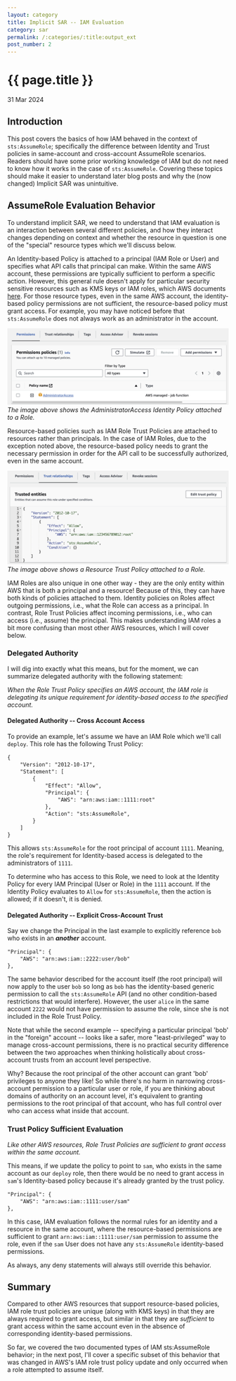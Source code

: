 ```yaml
---
layout: category
title: Implicit SAR -- IAM Evaluation
category: sar
permalink: /:categories/:title:output_ext
post_number: 2
---
```


{{ page.title }}
================

<p class="meta">31 Mar 2024</p>

## Introduction

This post covers the basics of how IAM behaved in the context of `sts:AssumeRole`; specifically the difference between Identity and Trust policies in same-account and cross-account AssumeRole scenarios. Readers should have some prior working knowledge of IAM but do not need to know how it works in the case of `sts:AssumeRole`. Covering these topics should make it easier to understand later blog posts and why the (now changed) Implicit SAR was unintuitive.

## AssumeRole Evaluation Behavior

To understand implicit SAR, we need to understand that IAM evaluation is an interaction between several different policies, and how they interact changes depending on context and whether the resource in question is one of the "special" resource types which we'll discuss below.

An Identity-based Policy is attached to a principal (IAM Role or User) and specifies what API calls that principal can make. Within the same AWS account, these permissions are typically sufficient to perform a specific action. However, this general rule doesn't apply for particular security sensitive resources such as KMS keys or IAM roles, which AWS documents [here](https://docs.aws.amazon.com/IAM/latest/UserGuide/reference_policies_evaluation-logic.html#policy-eval-denyallow). For those resource types, even in the same AWS account, the identity-based policy permissions are not sufficient, the resource-based policy must grant access. For example, you may have noticed before that `sts:AssumeRole` does not always work as an administrator in the account.

![Administrator Identity Policy](/images/sar-admin-identity-policy-2.png)
*The image above shows the AdministratorAccess Identity Policy attached to a Role.*

Resource-based policies such as IAM Role Trust Policies are attached to resources rather than principals. In the case of IAM Roles, due to the exception noted above, the resource-based policy needs to grant the necessary permission in order for the API call to be successfully authorized, even in the same account.

![Root Trust Policy](/images/sar-role-trust-policy.png)
*The image above shows a Resource Trust Policy attached to a Role.*

IAM Roles are also unique in one other way - they are the only entity within AWS that is both a principal and a resource! Because of this, they can have both kinds of policies attached to them. Identity policies on Roles affect outgoing permissions, i.e., what the Role can access as a principal. In contrast, Role Trust Policies affect incoming permissions, i.e., who can access (i.e., assume) the principal. This makes understanding IAM roles a bit more confusing than most other AWS resources, which I will cover below.

### Delegated Authority

I will dig into exactly what this means, but for the moment, we can summarize delegated authority with the following statement:

*When the Role Trust Policy specifies an AWS account, the IAM role is delegating its unique requirement for identity-based access to the specified account.*

#### Delegated Authority -- Cross Account Access

To provide an example, let's assume we have an IAM Role which we'll call `deploy`. This role has the following Trust Policy:

```json5
{
    "Version": "2012-10-17",
    "Statement": [
        {
            "Effect": "Allow",
            "Principal": {
                "AWS": "arn:aws:iam::1111:root"
            },
            "Action": "sts:AssumeRole",
        }
    ]
}
```

This allows `sts:AssumeRole` for the root principal of account `1111`. Meaning, the role's requirement for Identity-based access is delegated to the administrators of `1111`.

To determine who has access to this Role, we need to look at the Identity Policy for every IAM Principal (User or Role) in the `1111` account. If the Identity Policy evaluates to `Allow` for `sts:AssumeRole`, then the action is allowed; if it doesn't, it is denied.

#### Delegated Authority -- Explicit Cross-Account Trust

Say we change the Principal in the last example to explicitly reference `bob` who exists in an ***another*** account.

```json5
"Principal": {
    "AWS": "arn:aws:iam::2222:user/bob"
},
```

The same behavior described for the account itself (the root principal) will now apply to the user `bob` so long as `bob` has the identity-based generic permission to call the `sts:AssumeRole` API (and no other condition-based restrictions that would interfere). However, the user `alice` in the same account `2222` would not have permission to assume the role, since she is not included in the Role Trust Policy.

Note that while the second example -- specifying a particular principal 'bob' in the "foreign" account -- looks like a safer, more "least-privileged" way to manage cross-account permissions, there is no practical security difference between the two approaches when thinking holistically about cross-account trusts from an account level perspective.

Why? Because the root principal of the other account can grant 'bob' privileges to anyone they like! So while there's no harm in narrowing cross-account permission to a particular user or role, if you are thinking about domains of authority on an account level, it's equivalent to granting permissions to the root principal of that account, who has full control over who can access what inside that account.

### Trust Policy Sufficient Evaluation

*Like other AWS resources, Role Trust Policies are sufficient to grant access within the same account.*

This means, if we update the policy to point to `sam`, who exists in the same account as our `deploy` role, then there would be no need to grant access in `sam`'s Identity-based policy because it's already granted by the trust policy.

```json5
"Principal": {
    "AWS": "arn:aws:iam::1111:user/sam"
},
```

In this case, IAM evaluation follows the normal rules for an identity and a resource in the same account, where the resource-based permissions are sufficient to grant `arn:aws:iam::1111:user/sam` permission to assume the role, even if the `sam` User does not have any `sts:AssumeRole` identity-based permissions.

As always, any deny statements will always still override this behavior.

## Summary

Compared to other AWS resources that support resource-based policies, IAM role trust policies are unique (along with KMS keys) in that they are always required to grant access, but similar in that they are *sufficient* to grant access within the same account even in the absence of corresponding identity-based permissions.

So far, we covered the two documented types of IAM sts:AssumeRole behavior; in the next post, I'll cover a specific subset of this behavior that was changed in AWS's IAM role trust policy update and only occurred when a role attempted to assume itself.
